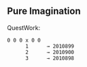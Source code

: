 ## Pure Imagination

QuestWork:
```
0 0 0 x 0 0
      1      → 2010899
      2      → 2010900
      3      → 2010898
```
